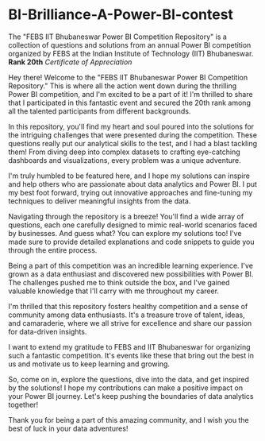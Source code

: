 # BI-Brilliance-A-Power-BI-contest
The "FEBS IIT Bhubaneswar Power BI Competition Repository" is a collection of questions and solutions from an annual Power BI competition organized by FEBS at the Indian Institute of Technology (IIT) Bhubaneswar.
**Rank 20th** *Certificate of Appreciation*

Hey there! Welcome to the "FEBS IIT Bhubaneswar Power BI Competition Repository." This is where all the action went down during the thrilling Power BI competition, and I'm excited to be a part of it! I'm thrilled to share that I participated in this fantastic event and secured the 20th rank among all the talented participants from different backgrounds.

In this repository, you'll find my heart and soul poured into the solutions for the intriguing challenges that were presented during the competition. These questions really put our analytical skills to the test, and I had a blast tackling them! From diving deep into complex datasets to crafting eye-catching dashboards and visualizations, every problem was a unique adventure.

I'm truly humbled to be featured here, and I hope my solutions can inspire and help others who are passionate about data analytics and Power BI. I put my best foot forward, trying out innovative approaches and fine-tuning my techniques to deliver meaningful insights from the data.

Navigating through the repository is a breeze! You'll find a wide array of questions, each one carefully designed to mimic real-world scenarios faced by businesses. And guess what? You can explore my solutions too! I've made sure to provide detailed explanations and code snippets to guide you through the entire process.

Being a part of this competition was an incredible learning experience. I've grown as a data enthusiast and discovered new possibilities with Power BI. The challenges pushed me to think outside the box, and I've gained valuable knowledge that I'll carry with me throughout my career.

I'm thrilled that this repository fosters healthy competition and a sense of community among data enthusiasts. It's a treasure trove of talent, ideas, and camaraderie, where we all strive for excellence and share our passion for data-driven insights.

I want to extend my gratitude to FEBS and IIT Bhubaneswar for organizing such a fantastic competition. It's events like these that bring out the best in us and motivate us to keep learning and growing.

So, come on in, explore the questions, dive into the data, and get inspired by the solutions! I hope my contributions can make a positive impact on your Power BI journey. Let's keep pushing the boundaries of data analytics together!

Thank you for being a part of this amazing community, and I wish you the best of luck in your data adventures!
